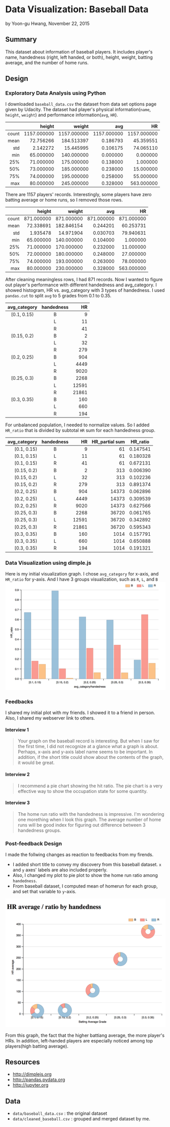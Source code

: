 # Data Visualization: Baseball Data
by Yoon-gu Hwang, November 22, 2015

## Summary ##

This dataset about information of baseball players. 
It includes player's name, handedness (right, left handed, or both), height, weight, batting average, and the number of home runs.

## Design ##
### Exploratory Data Analysis using Python ###
I downloaded `baseball_data.csv` the dataset from data set options page given by Udacity. The dataset had player's physical information(`name`, `height`, `weight`) and performance information(`avg`, `HR`).


|      |      height |      weight |         avg |          HR|
|-----:|------------:|------------:|------------:|-----------:|
|count | 1157.000000 | 1157.000000 | 1157.000000 | 1157.000000|
|mean  |   72.756266 |  184.513397 |    0.186793 |   45.359551|
|std   |    2.142272 |   15.445995 |    0.106175 |   74.065110|
|min   |   65.000000 |  140.000000 |    0.000000 |    0.000000|
|25%   |   71.000000 |  175.000000 |    0.138000 |    1.000000|
|50%   |   73.000000 |  185.000000 |    0.238000 |   15.000000|
|75%   |   74.000000 |  195.000000 |    0.258000 |   55.000000|
|max   |   80.000000 |  245.000000 |    0.328000 |  563.000000|

There are 1157 players' records. Interestingly, some players have zero batting average or home runs, so I removed those rows.

|      |     height |     weight |        avg |         HR|
|-----:|-----------:|-----------:|-----------:|----------:|
|count | 871.000000 | 871.000000 | 871.000000 | 871.000000|
|mean  |  72.338691 | 182.846154 |   0.244201 |  60.253731|
|std   |   1.935478 |  14.971904 |   0.030703 |  79.940631|
|min   |  65.000000 | 140.000000 |   0.104000 |   1.000000|
|25%   |  71.000000 | 170.000000 |   0.232000 |  11.000000|
|50%   |  72.000000 | 180.000000 |   0.248000 |  27.000000|
|75%   |  74.000000 | 193.000000 |   0.263000 |  78.000000|
|max   |  80.000000 | 230.000000 |   0.328000 | 563.000000|

After cleaning meaningless rows, I had 871 records. Now I wanted to figure out player's performance with different handedness and avg_category. I showed histogram, HR vs. avg_category with 3 types of handedness. 
I used `pandas.cut` to split `avg` to 5 grades from 0.1 to 0.35.

|avg_category | handedness |    HR |
|:-----------:|:----------:|------:|
|[0.1, 0.15)  | B          |     9 |
|             | L          |    11 |
|             | R          |    41 |
|[0.15, 0.2)  | B          |     2 |
|             | L          |    32 |
|             | R          |   279 |
|[0.2, 0.25)  | B          |   904 |
|             | L          |  4449 |
|             | R          |  9020 |
|[0.25, 0.3)  | B          |  2268 |
|             | L          | 12591 |
|             | R          | 21861 |
|[0.3, 0.35)  | B          |   160 |
|             | L          |   660 |
|             | R          |   194 |

For unbalanced population, I needed to normalize values. So I added `HR_ratio` that is divided by subtotal `HR` sum for each handedness group.


|  avg_category | handedness |  HR  |   HR_partial sum | HR_ratio |
|--------------:|:----------:|-----:|-----------------:|:--------:|
|  [0.1, 0.15)  |         B  |    9 |    61            | 0.147541 |
|  [0.1, 0.15)  |         L  |   11 |    61            | 0.180328 |
|  [0.1, 0.15)  |         R  |   41 |    61            | 0.672131 |
|  [0.15, 0.2)  |         B  |    2 |   313            | 0.006390 |
|  [0.15, 0.2)  |         L  |   32 |   313            | 0.102236 |
|  [0.15, 0.2)  |         R  |  279 |   313            | 0.891374 |
|  [0.2, 0.25)  |         B  |  904 | 14373            | 0.062896 |
|  [0.2, 0.25)  |         L  | 4449 | 14373            | 0.309539 |
|  [0.2, 0.25)  |         R  | 9020 | 14373            | 0.627566 |
|  [0.25, 0.3)  |         B  | 2268 | 36720            | 0.061765 |
|  [0.25, 0.3)  |         L  |12591 | 36720            | 0.342892 |
|  [0.25, 0.3)  |         R  |21861 | 36720            | 0.595343 |
|  [0.3, 0.35)  |         B  |  160 |  1014            | 0.157791 |
|  [0.3, 0.35)  |         L  |  660 |  1014            | 0.650888 |
|  [0.3, 0.35)  |         R  |  194 |  1014            | 0.191321 |

### Data Visualization using dimple.js ###
Here is my initial visualization graph. I chose `avg_category` for x-axis, and `HR_ratio` for y-axis. And I have 3 groups visualization, such as `R`, `L`,  and `B`
![Initial Graph](initial.png)

### Feedbacks ###
I shared my initial plot with my friends. I showed it to a friend in person. Also, I shared my webserver link to others.

#### Interview 1 ####
> Your graph on the baseball record is interesting. But when I saw for the first time, I did not recognize at a glance what a graph is about. Perhaps, x-axis and y-axis label name seems to be important. In addition, if the short title could show about the contents of the graph, it would be great.

#### Interview 2 ####
> I recommend a pie chart showing the hit ratio. The pie chart is a very effective way to show the occupation state for some quantity.

#### Interview 3 ####
> The home run ratio with the handedness is impressive. I'm wondering one morething when I look this graph. The average number of home runs will be good index for figuring out difference between 3 handedness groups.

### Post-feedback Design ###
I made the follwing changes as reaction to feedbacks from my firends.

* I added short title to convey my discovery from this baseball dataset. `x` and `y` axes' labels are also included properly.
* Also, I changed my plot to pie plot to show the home run ratio among `handedness`.
* From baseball dataset, I computed mean of homerun for each group, and set that variable to `y`-axis.

![Final Graph](final.png)

From this graph, the fact that the higher battiang average, the more player's HRs. In addition, left-handed players are especially noticed among top players(high batting average).

## Resources ##
* http://dimplejs.org
* http://pandas.pydata.org
* http://jupyter.org

## Data ##
* `data/baseball_data.csv` : the original dataset
* `data/cleaned_baseball.csv` : grouped and merged dataset by me.